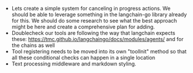 - Lets create a simple system for canceling in progress actions. We should be able to leverage something in the langchain-go library already for this. We should do some research to see what the best approach might be here and create a comprehensive plan for adding.
- Doublecheck our tools are following the way that langchain expects these: https://tmc.github.io/langchaingo/docs/modules/agents/ and for the chains as well
- Tool registering needs to be moved into its own "toolInit" method so that all these conditional checks can happen in a single location
- Text processing middleware and markdown styling.

